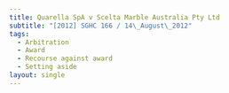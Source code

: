 ```yaml
---
title: Quarella SpA v Scelta Marble Australia Pty Ltd
subtitle: "[2012] SGHC 166 / 14\_August\_2012"
tags:
  - Arbitration
  - Award
  - Recourse against award
  - Setting aside
layout: single
---
```



